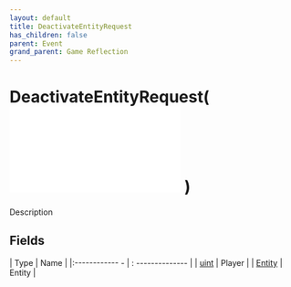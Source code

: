 ```yaml
---
layout: default
title: DeactivateEntityRequest
has_children: false
parent: Event
grand_parent: Game Reflection
---
```

# DeactivateEntityRequest( ![ EntityEventBase ](game-reflection/events/entity_event_base.md) )
Description 

## Fields
| Type | Name |
|:------------ - | : -------------- |
| [uint](game-reflection/components/uint.md) | Player |
| [Entity](game-reflection/classes/entity.md) | Entity |
